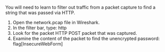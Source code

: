 You will need to learn to filter out traffic from a packet capture to find a string that was passed via HTTP.

1) Open the network.pcap file in Wireshark.
2) In the filter bar, type: http
3) Look for the packet HTTP POST packet that was captured.
4) Examine the content of the packet to find the unencrypted password: flag[InsecureWebForm]

